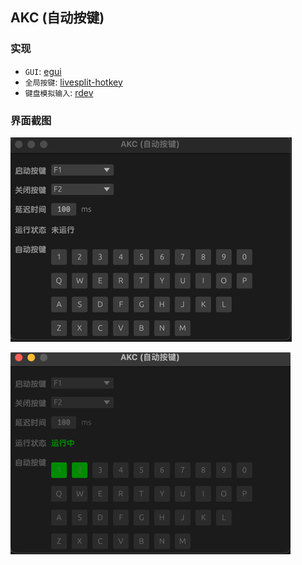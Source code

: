 ## AKC (自动按键)

### 实现

- `GUI`: [egui](https://github.com/emilk/egui)
- `全局按键`: [livesplit-hotkey](https://github.com/LiveSplit/livesplit-core)
- `键盘模拟输入`: [rdev](https://github.com/Narsil/rdev)

### 界面截图

![stop](stop.png)

![start](start.png)
